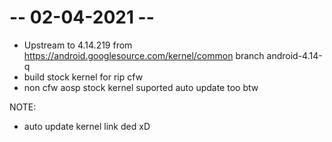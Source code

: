 # -- 02-04-2021 --
* Upstream to 4.14.219 from https://android.googlesource.com/kernel/common branch android-4.14-q
* build stock kernel for rip cfw
* non cfw aosp stock kernel suported auto update too btw


NOTE:
- auto update kernel link ded xD